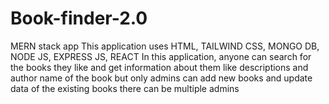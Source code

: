 # Book-finder-2.0
MERN stack app
This application uses HTML, TAILWIND CSS, MONGO DB, NODE JS, EXPRESS JS, REACT 
In this application, anyone can search for the books they like and get information about them like descriptions and author name of the book
but only admins can add new books and update data of the existing books 
there can be multiple admins
